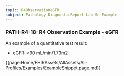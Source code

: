 ```yaml
---
topic: R4ObservationeGFR
subject: Pathology-DiagnosticReport-Lab-Sn-Example
---
```

### PATH-R4-18: R4 Observation Example - eGFR
An example of a quantitative test result:
* eGFR: >90 mL/min/1.73m2

{{page:Home/FHIRAssets/AllAssets/All-Profiles/Examples/ExampleSnippet.page.md}}